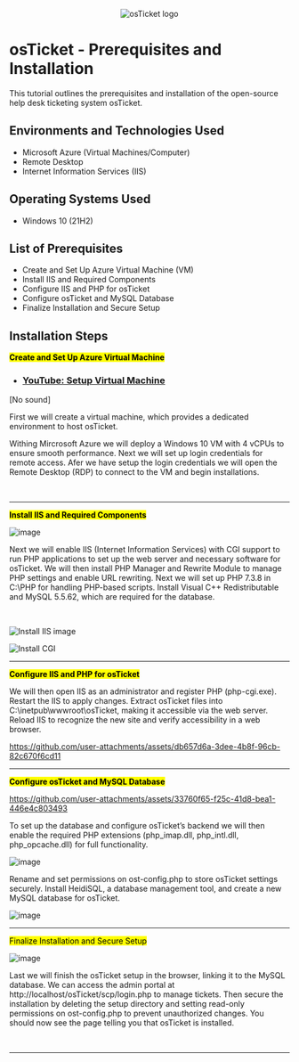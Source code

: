<p align="center">
<img src="https://i.imgur.com/Clzj7Xs.png" alt="osTicket logo"/>
</p>

<h1>osTicket - Prerequisites and Installation</h1>
This tutorial outlines the prerequisites and installation of the open-source help desk ticketing system osTicket.<br/>

<h2>Environments and Technologies Used</h2>

- Microsoft Azure (Virtual Machines/Computer)
- Remote Desktop
- Internet Information Services (IIS)

<h2>Operating Systems Used</h2>

- Windows 10</b> (21H2)

<h2>List of Prerequisites</h2>

- Create and Set Up Azure Virtual Machine (VM)
- Install IIS and Required Components 
- Configure IIS and PHP for osTicket
- Configure osTicket and MySQL Database
- Finalize Installation and Secure Setup

<h2>Installation Steps</h2>
</p>
<strong><mark>Create and Set Up Azure Virtual Machine</mark></strong>

- ### [YouTube: Setup Virtual Machine](https://www.youtube.com/watch?v=rKVj3tpPpmo)
[No sound]

First we will create a virtual machine, which provides a dedicated environment to host osTicket.

Withing Mircrosoft Azure we will deploy a Windows 10 VM with 4 vCPUs to ensure smooth performance.
Next we will set up login credentials for remote access. Afer we have setup the login credentials we will open the
Remote Desktop (RDP) to connect to the VM and begin installations.
</p>
<br />
<p>

---

<strong><mark>Install IIS and Required Components</mark></strong>

![image](https://github.com/user-attachments/assets/c0a67b31-ea84-43b0-aa5c-5f8b58d6a74e)

Next we will enable IIS (Internet Information Services) with CGI support to run PHP applications to set up the web server and necessary software for osTicket.
We will then install PHP Manager and Rewrite Module to manage PHP settings and enable URL rewriting. Next we will set up PHP 7.3.8 in C:\PHP for handling PHP-based scripts.
Install Visual C++ Redistributable and MySQL 5.5.62, which are required for the database.
</p>
<br />

![Install IIS image](https://github.com/user-attachments/assets/655db479-c8d2-44cf-8207-a6b16e20e02f)


![Install CGI](https://github.com/user-attachments/assets/883e8a75-9e43-4d16-9608-12c68e991cc7)

---

<strong><mark>Configure IIS and PHP for osTicket</mark></strong>

We will then open IIS as an administrator and register PHP (php-cgi.exe).
Restart the IIS to apply changes. Extract osTicket files into C:\inetpub\wwwroot\osTicket, making it accessible via the web server. Reload IIS to recognize the new site and verify accessibility in a web browser.

https://github.com/user-attachments/assets/db657d6a-3dee-4b8f-96cb-82c670f6cd11

<p>

---

<strong><mark>Configure osTicket and MySQL Database</mark></strong>

https://github.com/user-attachments/assets/33760f65-f25c-41d8-bea1-446e4c803493

To set up the database and configure osTicket’s backend we will then enable the required PHP extensions (php_imap.dll, php_intl.dll, php_opcache.dll) for full functionality.

![image](https://github.com/user-attachments/assets/55b313b6-bd12-4584-98a8-df5dc6292c2c)

Rename and set permissions on ost-config.php to store osTicket settings securely.
Install HeidiSQL, a database management tool, and create a new MySQL database for osTicket.
<p>

![image](https://github.com/user-attachments/assets/26586eb5-58eb-4546-a50d-2ef512a17736)


---

</strong><mark>Finalize Installation and Secure Setup</mark></strong>

![image](https://github.com/user-attachments/assets/2769febd-c07c-4892-87b9-435547a4f2fb)

Last we will finish the osTicket setup in the browser, linking it to the MySQL database.
We can access the admin portal at http://localhost/osTicket/scp/login.php to manage tickets.
Then secure the installation by deleting the setup directory and setting read-only permissions on ost-config.php to prevent unauthorized changes. 
You should now see the page telling you that osTicket is installed.
  
<br />

---
